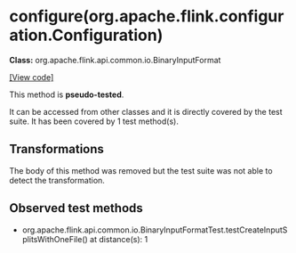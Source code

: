# configure(org.apache.flink.configuration.Configuration)

**Class:** org.apache.flink.api.common.io.BinaryInputFormat

[[View code]](https://github.com/apache/flink/blob/740f711c4ec9c4b7cdefd01c9f64857c345a68a1/flink-core/src/main/java//org/apache/flink/api/common/io/BinaryInputFormat.java#L87)

This method is **pseudo-tested**.


It can be accessed from other classes and it is directly covered by the test suite. 
It has been covered by 1 test method(s).

## Transformations

The body of this method was removed but the test suite was not able to detect the transformation.



## Observed test methods

* org.apache.flink.api.common.io.BinaryInputFormatTest.testCreateInputSplitsWithOneFile() at distance(s): 1

